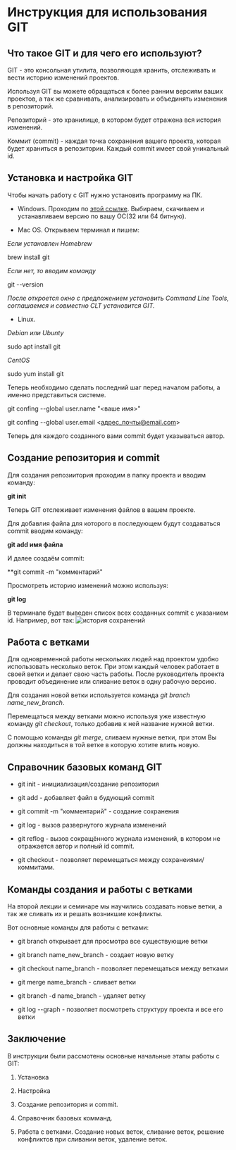 # Инструкция для использования GIT

## Что такое GIT  и для чего его используют?

GIT - это консольная утилита, позволяющая хранить, отслеживать и вести историю изменений проектов.

Используя GIT вы можете обращаться к более ранним версиям ваших проектов, а так же сравнивать, анализировать и объединять изменения в репозиторий.

Репозиторий - это хранилище, в котором будет отражена вся история изменений.

Коммит (commit) - каждая точка сохранения вашего проекта, которая будет храниться в репозитории. Каждый commit имеет свой уникальный id.

## Установка и настройка GIT

Чтобы начать работу с GIT нужно установить программу на ПК.

* Windows. Проходим по [этой ссылке](https://git-scm.com). Выбираем, скачиваем и устанавливаем версию по вашу ОС(32 или 64 битную). 

* Mac OS. Открываем терминал и пишем:

*Если установлен Homebrew*

brew install git 

*Если нет, то вводим команду*

git --version 

*После откроется окно с предложением установить Command Line Tools, соглашаемся и совместно CLT установится GIT.*

* Linux.

*Debian или Ubunty*

sudo apt install git

*CentOS*

sudo yum install git

Теперь необходимо сделать последний шаг перед началом работы, а именно представиться системе.  


git confing --global user.name "<ваше имя>"

git confing --global user.email <адрес_почты@email.com>

Теперь для каждого созданного вами commit  будет указываться автор.

## Создание репозитория и commit

Для создания репозиитория проходим в папку проекта и вводим команду:

**git init**

Теперь GIT отслеживает изменения файлов в вашем проекте. 

Для добавлия файла для которого в последующем будут создаваться commit вводим команду:

**git add имя файла**

И далее создаём commit:

**git commit -m "комментарий"

Просмотреть историю изменений можно используя:

**git log**

В терминале будет выведен список всех созданных commit с указанием id. Например, вот так: ![история сохранений](git_log.JPG)

## Работа с ветками

Для одновременной работы нескольких людей над проектом удобно использовать несколько веток. При этом каждый человек работает в своей ветки и делает свою часть работы. После руководитель проекта проводит объединение или сливание веток в одну рабочую версию.

Для создания новой ветки используется команда *git branch name_new_branch*. 

Перемещаться между ветками можно используя уже известную команду *git checkout*, только добавив к ней название нужной ветки.

С помощью команды *git merge*, сливаем нужные ветки, при этом Вы должны находиться в той ветке в которую хотите влить новую.

## Справочник базовых команд GIT

* git init - инициализация/создание репозитория

* git add - добавляет файл в будующий commit

* git commit -m "комментарий" - создание сохранения

* git log - вызов развернутого журнала изменений

* git reflog - вызов сокращённого журнала изменений, в котором не отражается автор и полный id commit.

* git checkout - позволяет перемещаться между сохранеиями/коммитами.

## Команды создания и работы с ветками

На второй лекции и семинаре мы научились создавать новые ветки, а так же сливать их и решать возникшие конфликты.

Вот основные команды для работы с ветками:

* git branch открывает для просмотра все существующие ветки

* git branch name_new_branch - создает новую ветку

* git checkout name_branch - позволяет перемещаться между ветками

* git merge name_branch - сливает ветки

* git branch -d name_branch - удаляет ветку

* git log --graph - позволяет посмотреть структуру проекта и все его ветки


## Заключение

В инструкции были рассмотены основные начальные этапы работы с GIT:

1. Установка

2. Настройка

3. Создание репозитория и commit.

4. Справочник базовых комманд.

5. Работа с ветками. Создание новых веток, сливание веток, решение конфликтов при сливании веток, удаление веток.







